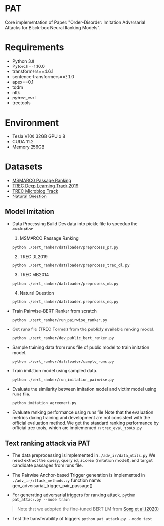 # PAT
Core implementation of Paper: "Order-Disorder: Imitation Adversarial Attacks for Black-box Neural Ranking Models".

# Requirements
- Python 3.8
- Pytorch==1.10.0
- transformers==4.6.1
- sentence-transformers==2.1.0
- apex==0.1
- tqdm
- nltk
- pytrec_eval
- trectools

# Environment
- Tesla V100 32GB GPU x 8
- CUDA 11.2
- Memory 256GB

# Datasets
- [MSMARCO Passage Ranking](https://microsoft.github.io/msmarco/)
- [TREC Deep Learning Track 2019](https://microsoft.github.io/msmarco/TREC-Deep-Learning-2019)
- [TREC Microblog Track](https://github.com/jinfengr/neural-tweet-search)
- [Natural Question](https://github.com/facebookresearch/DPR)

## Model Imitation
- Data Processing
  Build Dev data into pickle file to speedup the evaluation.
  1. MSMARCO Passage Ranking
  ```shell
  python ./bert_ranker/dataloader/preprocess_pr.py
  ```
  2. TREC DL2019
  ```shell
  python ./bert_ranker/dataloader/preprocess_trec_dl.py
  ```
  3. TREC MB2014
  ```shell
  python ./bert_ranker/dataloader/preprocess_mb.py
  ```
  4. Natural Question
  ```shell
  python ./bert_ranker/dataloader.preprocess_nq.py
  ```

- Train Pairwise-BERT Ranker from scratch
  ```shell
  python ./bert_ranker/run_pairwise_ranker.py
  ```

- Get runs file (TREC Format) from the publicly available ranking model.
  ```shell
  python ./bert_ranker/dev_public_bert_ranker.py
  ```

- Sample training data from runs file of public model to train imitation model.
  ```shell
  python ./bert_ranker/dataloader/sample_runs.py
  ```

- Train imitation model using sampled data.
  ```shell
  python ./bert_ranker/run_imitation_pairwise.py
  ```


- Evaluate the similarity between imitation model and victim model using runs file.
  ```shell
  python imitation_agreement.py
  ```

- Evaluate ranking performance using runs file
  Note that the evaluation metrics during training and development are not consistent with the official evaluation method.
  We get the standard ranking performance by official trec tools, which are implemented in `trec_eval_tools.py`

## Text ranking attack via PAT

- The data preprocessing is implemented in `./adv_ir/data_utils.py`
  We need extract the query, query id, scores (imitation model), and target candidate passages from runs file.

- The Pairwise Anchor-based Trigger generation is implemented in `./adv_ir/attack_methods.py`
  function name: gen_adversarial_trigger_pair_passage()

- For generating adversarial triggers for ranking attack.
  `python pat_attack.py --mode train`
> Note that we adopted the fine-tuned BERT LM from [Song et al.(2020)](https://github.com/csong27/collision-bert/blob/43eda087bf6d632bdb150d98e934206327f8d082/scripts/ft_bert_lm.py)

- Test the transferability of triggers
  `python pat_attack.py --mode test`
